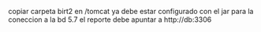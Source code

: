 copiar carpeta birt2 en /tomcat
ya debe estar configurado con el jar para la coneccion a la bd 5.7
el reporte debe apuntar a http://db:3306
